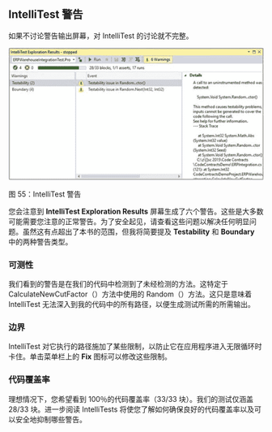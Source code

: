 ## IntelliTest 警告

如果不讨论警告输出屏幕，对 IntelliTest 的讨论就不完整。

![](img/00057.jpeg)

图 55：IntelliTest 警告

您会注意到 **IntelliTest Exploration Results** 屏幕生成了六个警告。这些是大多数可能需要您注意的正常警告。为了安全起见，请查看这些问题以解决任何明显问题。虽然这有点超出了本书的范围，但我将简要提及 **Testability** 和 **Boundary** 中的两种警告类型。

### 可测性

我们看到的警告是在我们的代码中检测到了未经检测的方法。这特定于 CalculateNewCutFactor（）方法中使用的 Random（）方法。这只是意味着 IntelliTest 无法深入到我的代码中的所有路径，以便生成测试所需的所需输出。

### 边界

IntelliTest 对它执行的路径施加了某些限制，以防止它在应用程序进入无限循环时卡住。单击菜单栏上的 **Fix** 图标可以修改这些限制。

### 代码覆盖率

理想情况下，您希望看到 100％的代码覆盖率（33/33 块）。我们的测试仅涵盖 28/33 块。进一步阅读 IntelliTests 将使您了解如何确保良好的代码覆盖率以及可以安全地抑制哪些警告。